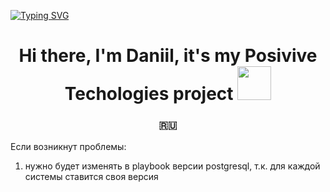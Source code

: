 

[![Typing SVG](https://readme-typing-svg.herokuapp.com?color=%2336BCF7&lines=Могут+содержаться+ошибки)](https://git.io/typing-svg)

<h1 align="center">Hi there, I'm Daniil, it's my Posivive Techologies project 
<img src="https://github.com/blackcater/blackcater/raw/main/images/Hi.gif" height="54"/></h1>
<h3 align="center"> 🇷🇺</h3>

Если возникнут проблемы:
1) нужно будет изменять в playbook версии postgresql, т.к. для каждой системы ставится своя версия 
